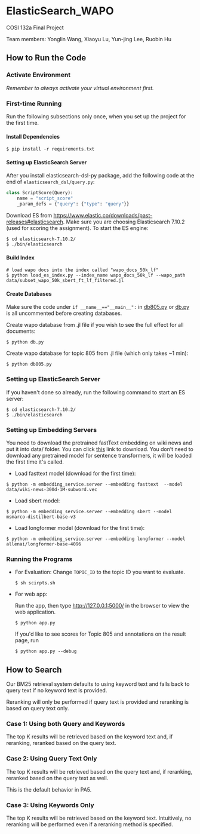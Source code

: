 # ElasticSearch_WAPO
COSI 132a Final Project

Team members: Yonglin Wang,  Xiaoyu Lu, Yun-jing Lee, Ruobin Hu


## How to Run the Code
### Activate Environment
*Remember to always activate your virtual environment first.*

### First-time Running
Run the following subsections only once, when you set up the project for the first time.
#### Install Dependencies
```
$ pip install -r requirements.txt
```
#### Setting up ElasticSearch Server

After you install elasticsearch-dsl-py package, add the following code at the end of `elasticsearch_dsl/query.py`:
```python
class ScriptScore(Query):
    name = "script_score"
    _param_defs = {"query": {"type": "query"}}
```
Download ES from https://www.elastic.co/downloads/past-releases#elasticsearch. Make sure you are choosing Elasticsearch 7.10.2 (used for scoring the assignment). To start the ES engine:

```shell
$ cd elasticsearch-7.10.2/
$ ./bin/elasticsearch
```

#### Build Index
    
```shell
# load wapo docs into the index called "wapo_docs_50k_lf"
$ python load_es_index.py --index_name wapo_docs_50k_lf --wapo_path data/subset_wapo_50k_sbert_ft_lf_filtered.jl
```

#### Create Databases
Make sure the code under ```if __name__=="__main__":``` in [db805.py](db805.py) or [db.py](db.py) is all uncommented before creating databases.

Create wapo database from .jl file if you wish to see the full effect for all documents:
    
```shell
$ python db.py 
```

Create wapo database for topic 805 from .jl file (which only takes ~1 min):
    
```shell
$ python db805.py 
```
    
### Setting up ElasticSearch Server
If you haven't done so already, run the following command to start an ES server:
```shell
$ cd elasticsearch-7.10.2/
$ ./bin/elasticsearch
```

### Setting up Embedding Servers

You need to download the pretrained fastText embedding on wiki news and put it into data/ folder. You can click [this](https://dl.fbaipublicfiles.com/fasttext/vectors-english/wiki-news-300d-1M-subword.vec.zip) link to download. You don’t need to download any pretrained model for sentence transformers, it will be loaded the first time it's called.

- Load fasttext model (download for the first time):

```shell
$ python -m embedding_service.server --embedding fasttext  --model data/wiki-news-300d-1M-subword.vec
```

- Load sbert model:

```shell
$ python -m embedding_service.server --embedding sbert --model msmarco-distilbert-base-v3
```

- Load longformer model (download for the first time):

```shell
$ python -m embedding_service.server --embedding longformer --model allenai/longformer-base-4096
```


### Running the Programs

- For Evaluation: 
    Change ```TOPIC_ID``` to the topic ID you want to evaluate.
    ```shell
    $ sh scirpts.sh
    ```

- For web app:

    Run the app, then type http://127.0.0.1:5000/ in the browser to view the web application.
    
    ```shell
    $ python app.py 
    ```
    If you'd like to see scores for Topic 805 and annotations on the result page, run
    ```shell
    $ python app.py --debug 
    ```
  
## How to Search
Our BM25 retrieval system defaults to using keyword text and falls back to query text if no keyword text is provided. 

Reranking will only be performed if query text is provided and reranking is based on query text only. 
### Case 1: Using both Query and Keywords
The top K results will be retrieved based on the keyword text and, if reranking, reranked based on the query text.
### Case 2: Using Query Text Only
The top K results will be retrieved based on the query text and, if reranking, reranked based on the query text as well.

This is the default behavior in PA5. 
### Case 3: Using Keywords Only
The top K results will be retrieved based on the keyword text. Intuitively, no reranking will be performed even if a reranking method is specified.

